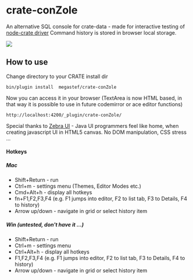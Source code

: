 crate-conZole
=============

An alternative SQL console for crate-data - made for interactive testing of [node-crate driver](https://github.com/megastef/node-crate)
Command history is stored in browser local storage.

![](http://techblog.bigdata-analyst.de/content/images/2014/May/Bildschirmfoto-2014-05-09-um-10-36-22.png)


## How to use
Change directory to your CRATE install dir

```
bin/plugin install  megastef/crate-conZole
```

Now you can access it in your browser (TextArea is now HTML based, in that way it is possible to use in future codemirror or ace editor functions)

```
http://localhost:4200/_plugin/crate-conZole/
```

Special thanks to [Zebra UI](http://www.zebkit.com/) - Java UI programmers feel like home, when creating javascript UI in HTML5 canvas. No DOM manipulation, CSS stress ...


#### Hotkeys

##### Mac

- Shift+Return - run
- Ctrl+m - settings menu  (Themes, Editor Modes etc.)
- Cmd+Alt+h - display all hotkeys
- fn+F1,F2,F3,F4 (e.g. F1 jumps into editor, F2 to list tab, F3 to Details, F4 to history)
- Arrow up/down - navigate in grid or select history item

##### Win  (untested, don't have it ...)
- Shift+Return - run
- Ctrl+m - settings menu
- Ctrl+Alt+h - display all hotkeys
- F1,F2,F3,F4 (e.g. F1 jumps into editor, F2 to list tab, F3 to Details, F4 to history)
- Arrow up/down - navigate in grid or select history item



